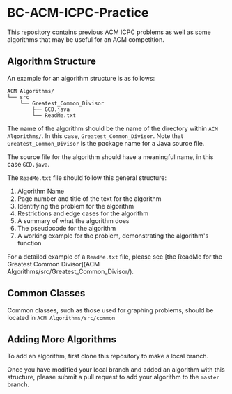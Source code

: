 # BC-ACM-ICPC-Practice
This repository contains previous ACM ICPC problems as well as some algorithms that may be useful for an ACM competition.

## Algorithm Structure
An example for an algorithm structure is as follows:
```
ACM Algorithms/
└── src
    └── Greatest_Common_Divisor
        ├── GCD.java
        └── ReadMe.txt
```
The name of the algorithm should be the name of the directory within `ACM Algorithms/`. 
In this case, `Greatest_Common_Divisor`. Note that `Greatest_Common_Divisor` is the package name for a Java source file.

The source file for the algorithm should have a meaningful name, in this case `GCD.java`.

The `ReadMe.txt` file should follow this general structure:
<ol><!-- couldn't get the MarkDown ordered list to work properly -->
<li> Algorithm Name </li>
<li> Page number and title of the text for the algorithm </li>
<li> Identifying the problem for the algorithm </li>
<li> Restrictions and edge cases for the algorithm </li>
<li> A summary of what the algorithm does </li>
<li> The pseudocode for the algorithm </li>
<li> A working example for the problem, demonstrating the algorithm's function </li>
</ol>

For a detailed example of a `ReadMe.txt` file, please see [the ReadMe for the Greatest Common Divisor](ACM Algorithms/src/Greatest_Common_Divisor/).

## Common Classes

Common classes, such as those used for graphing problems, should be located in `ACM Algorithms/src/common`

## Adding More Algorithms

To add an algorithm, first clone this repository to make a local branch.

Once you have modified your local branch and added an algorithm with this structure, please submit a pull request to add your algorithm to the `master` branch.
